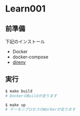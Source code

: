 # Learn001

## 前準備

下記のインストール

- Docker
- docker-compose
- [direnv](https://github.com/direnv/direnv)

## 実行

```bash
$ make build
# DockerのBuildが走ります

$ make up
# デーモンプロセスのWorkerが走ります

```




